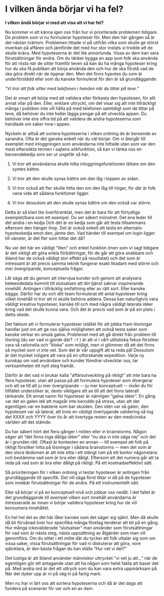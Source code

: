 # I vilken ända börjar vi ha fel?

**I vilken ändå börjar vi med att visa att vi har fel?**

Nu kommer vi att känna igen oss från hur vi prioriterade problemen tidigare. De problem som vi nu formulerar hypoteser för. Men den här gången så är det nästan tvärtom. Problemen tittade vi på utifrån vilka som skulle ge störst inverkan på affären och jämförde det med hur stor instats vi trodde att de skulle kräva. Med hypoteserna är det lite annorlunda. Vissa av dem kan vara förutsättningar för andra. Om du tänker bygga en app som folk ska använda för att rösta när de sitter framför teven så kan du ha många hypoteser kring hur du ska få publiken att börja använda den och hur de ska förstå vad de ska göra direkt när de öppnar den. Men det finns hypotes du som är underförstådd eller som du kanske formulerat för den är så grundläggande:

_“Vi tror att folk sitter med telefonen i handen när de tittar på teve.”_

Det är smart att börja med att validera eller förkasta den hypotesen, för allt annat vilar på den. Eller, enklare uttryckt, om det visar sig att inte tillräckligt många i publiken inte vill hålla på med telefonen samtidigt som de tittar på teve, då behöver du inte heller lägga pengar på att utveckla appen. Du behöver inte ens offra tid på att validera de andra hypoteserna som handlade om saker inne i appen.

Nyckeln är alltså att sortera hypoteserna i vilken ordning de är beroende av varandra. Ofta är det ganska enkelt när du väl börjar. Om vi återgår till exemplet med inloggningen som användarna inte hittade utan som var den mest eftersökta termen i sajtens sökfunktion, så kan vi tänka oss en beroendekedja som ser ut ungefär så här.

1. Vi tror att användarna skulle hitta inloggningsfunktionen lättare om den syntes bättre.

2. Vi tror att den skulle synas bättre om den låg i toppen av sidan.

3. Vi tror också att fler skulle hitta den om den låg till höger, för där är folk vana vida att sådana funktioner ligger.

4. Vi tror dessutom att den skulle synas bättre om den också var större.

Detta är så klart lite överförenklat, men det är bara för att förtydliga exemplet/bara som ett exempel. Du ser säkert mönstret. Det ena leder till det andra i en kedja Och det är en kedja som går att testa tillsammans eftersom den hänger ihop. Det är också enkelt att testa en alternativ hypoteskedja emot den, jämte den. Vad händer till exempel om login ligger till vänster, är det fler som hittar det då?

Nu var det här en väldigt “liten” och enkel funktion \(men som vi sagt tidigare är det viktigt att göra enkla förbättringar, för de går att göra snabbare och ibland har de också väldigt stor effekt på resultatet\) och det som är intressant är att precis samma teknik fungerar exakt likadant med större och mer övergripande, konceptuella frågor.

Låt säga att du genom att intervjua kunder och genom att analysera beteendedata kommit till slutsatsen att din tjänst saknar inspirerande innehåll. Antingen i tillräcklig omfattning eller av rätt sort. Eller kanske bägge. Därför har du och ditt team formulerat ett antal hypoteser kring vilket innehåll ni tror att ni skulle behöva addera. Dessa kan naturligtvis vara väldigt kreativa hypoteser, kanske till och med några väldigt laterala idéer kring vad det skulle kunna vara. Och det är precis vad som är på sin plats i detta skede.

Det faktum att vi formulerar hypoteser istället för att jobba fram lösningar handlar just om att ge oss själva möjligheten att också testa saker som kanske verkar en smula galna. Problemet med att gå direkt från problem till lösning \(du ser vad vi gjorde där? :-\) \) är att vi i vårt utilistiska fokus försöker vara så rationella och “kloka” som möjligt, men vi glömmer då att det finns så mycket som vi inte vet. Som det är vår uppgift att ta reda på! Dessutom är det mycket roligare att vara på en utforskande expedition. Varje ny kunskap om vad användare och kunder föredrar utvecklar oss, tar verksamheten ett nytt steg framåt.

Därför är det vad vi brukar kalla “affärsutveckling på riktigt” att inte bara ha flera hypoteser, utan att passa på att formulera hypoteser som divergerar och att se till att ju mer övergripande -- ju mer konceptuell -- nivån du för tillfället undersöker är, desto viktigare att se till att det finns lateralt tänkande. Ett annat namn för hypoteser är nämligen “galna idéer”. En gång var det en galen idé att magsår inte berodde på stress, utan att det egentligen var en bakterie som bar skulden. Den idén var så galen, den hypotesen var så lateral, att trots en väldigt övertygande validering så tog det XXXX och YYYY över tio år att övertyga resten av den medicinska världen att det stämde.

Du har säkert hört det flera gånger i möten eller in brainstorms. Någon säger att “det finns inga dåliga idéer” eller “nu ska vi inte säga nej” och det är i grunden rätt. Oftast är kontexten en annan -- till exempel att folk på riktigt försöker hitta på lösningar i sådana brainstorms -- men det som är den stora lärdomen är att inte sitta i ett stängt rum på ett kontor någonstans och bestämma vad som är bra eller dåligt. Eftersom att det numera går att ta reda på vad som är bra eller dåligt på riktigt. På ett kostnadseffektivt sätt.

Så prioriteringen för i vilken ordning vi testar hypoteser är antingen från grundläggande till specifik. Det vill säga först tittar vi då på de hypoteser som innebär förutsättningar för de andra. På ett instrumentellt sätt.

Eller så börjar vi på en konceptuell nivå och jobbar oss nedåt. I det fallet är det grundläggande till exempel vilken sort innehåll användarna är intresserade av innan vi börjar validera hypoteser kring hur de vill konsumera innehållet.

En hel hel del av det här låter kanske som det säger sig självt. Men då skulle då bli förvånad över hur specifika många företag tenderar att bli på en gång. Hur många ickevaliderade “slutsatser” man använder som förutsättningar för vad som är nästa steg, nästa uppsättning av åtgärder som man vill genomföra. Om du sitter i ett möte där du tycker att folk uttalar sig som om vissa saker, vissa förutsättningar för vad ni diskuterar att göra, vore självklara, är den bästa frågan du kan ställa “Hur vet vi det?”

Det lustiga är att ibland använder människor uttrycket “vi vet ju att...” när de egentligen gör ett antagande utan att ha någon som helst fakta att baser det på. Med andra ord är det ett uttryck som du kan vara extra uppmärksam på. När det dyker upp är ni på väg in på farlig mark.

Men nu har vi lärt oss att sortera hypoteserna och då är det dags att fundera på scenarier för var och en av dem.

